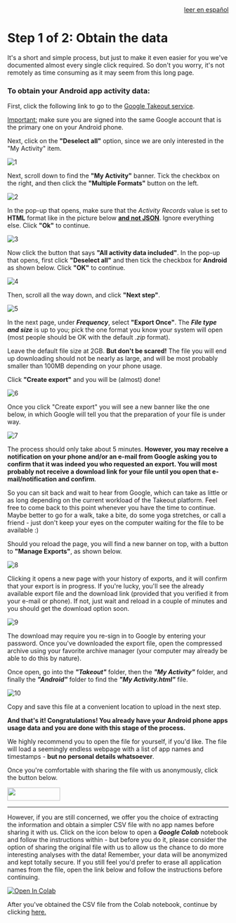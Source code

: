<div style="text-align: right"><a href="https://delaiglesialab.github.io/DigitalRhythmsProject/es/2_android" target="_blank">leer en español</a></div>

# Step 1 of 2: Obtain the data

It's a short and simple process, but just to make it even easier for you we've documented almost every single click required. So don't you worry, it's not remotely as time consuming as it may seem from this long page.

### To obtain your Android app activity data:

First, click the following link to go to the <a href="https://takeout.google.com" target="_blank">Google Takeout service</a>.

<u>Important:</u> make sure you are signed into the same Google account that is the primary one on your Android phone.



Next, click on the **"Deselect all"** option, since we are only interested in the "My Activity" item.


![1](https://user-images.githubusercontent.com/68754864/96494580-2dd69800-1264-11eb-93a3-8a2270246b41.png)


Next, scroll down to find the **"My Activity"** banner. Tick the checkbox on the right, and then click the **"Multiple Formats"** button on the left.


![2](https://user-images.githubusercontent.com/68754864/96494591-2fa05b80-1264-11eb-8639-2863cdcbf71d.png)


In the pop-up that opens, make sure that the *Activity Records* value is set to **HTML** format like in the picture below <u>**and not JSON**</u>. Ignore everything else. Click **"Ok"** to continue.


![3](https://user-images.githubusercontent.com/68754864/96494593-3038f200-1264-11eb-87f8-0b629b36ce14.png)

Now click the button that says **"All activity data included"**. In the pop-up that opens, first click **"Deselect all"** and then tick the checkbox for **Android** as shown below. Click **"OK"** to continue.

![4](https://user-images.githubusercontent.com/68754864/96494595-30d18880-1264-11eb-8b41-3469de97fd8c.png)


Then, scroll all the way down, and click **"Next step"**.


![5](https://user-images.githubusercontent.com/68754864/96494596-316a1f00-1264-11eb-814e-f31320e5c922.png)



In the next page, under ***Frequency***, select **"Export Once"**. The ***File type and size*** is up to you; pick the one format you know your system will open (most people should be OK with the default *.zip* format).

Leave the default file size at 2GB. **But don't be scared!** The file you will end up downloading should not be nearly as large, and will be most probably smaller than 100MB depending on your phone usage.

Click **"Create export"** and you will be (almost) done!


![6](https://user-images.githubusercontent.com/68754864/96494598-3202b580-1264-11eb-8605-0c415020ab06.png)

Once you click "Create export" you will see a new banner like the one below, in which Google will tell you that the preparation of your file is under way.


![7](https://user-images.githubusercontent.com/68754864/96494600-329b4c00-1264-11eb-8fc3-c50fc6694cd1.png)

The process should only take about 5 minutes. **However, you may receive a notification on your phone and/or an e-mail from Google asking you to confirm that it was indeed you who requested an export. You will most probably not receive a download link for your file until you open that e-mail/notification and confirm**.

So you can sit back and wait to hear from Google, which can take as little or as long depending on the current workload of the Takeout platform. Feel free to come back to this point whenever you have the time to continue. Maybe better to go for a walk, take a bite, do some yoga stretches, or call a friend - just don't keep your eyes on the computer waiting for the file to be available :)

Should you reload the page, you will find a new banner on top, with a button to **"Manage Exports"**, as shown below.


![8](https://user-images.githubusercontent.com/68754864/96494602-3333e280-1264-11eb-9783-3fd16e0bfc68.png)


Clicking it opens a new page with your history of exports, and it will confirm that your export is in progress. If you're lucky, you'll see the already available export file and the download link (provided that you verified it from your e-mail or phone). If not, just wait and reload in a couple of minutes and you should get the download option soon.


![9](https://user-images.githubusercontent.com/68754864/96494604-33cc7900-1264-11eb-9f82-d90ccdc70ec5.png)


The download may require you re-sign in to Google by entering your password. Once you've downloaded the export file, open the compressed archive  using your favorite archive manager (your computer may already be able to do this by nature).

Once open, go into the ***"Takeout"*** folder, then the ***"My Activity"*** folder, and finally the ***"Android"*** folder to find the ***"My Activity.html"*** file.


![10](https://user-images.githubusercontent.com/68754864/96496886-76dc1b80-1267-11eb-9805-562158c3a71e.png)


Copy and save this file at a convenient location to upload in the next step.

**And that's it! Congratulations! You already have your Android phone apps usage data and you are done with this stage of the process.**

We highly recommend you to open the file for yourself, if you'd like. The file will load a seemingly endless webpage with a list of app names and timestamps - **but no personal details whatsoever**.

Once you're comfortable with sharing the file with us anonymously, click the button below.

[<img src="https://user-images.githubusercontent.com/42762378/101690680-9dfae080-3a93-11eb-8552-e4a65f2babfc.png" height="30" width="120">](https://delaiglesialab.github.io/DigitalRhythmsProject/3_Questionnaires)

<hr>

However, if you are still concerned, we offer you the choice of extracting the information and obtain a simpler CSV file with no app names before sharing it with us. Click on the icon below to open a ***Google Colab*** notebook and follow the instructions within - but before you do it, please consider the option of sharing the original file with us to allow us the chance to do more interesting analyses with the data! Remember, your data will be anonymized and kept totally secure. If you still feel you'd prefer to erase all application names from the file, open the link below and follow the instructions before continuing.

[![Open In Colab](https://colab.research.google.com/assets/colab-badge.svg)](https://colab.research.google.com/github/delaiglesialab/DigitalRhythmsProject/blob/main/Android_Timestamps_Notebook.ipynb)

After you've obtained the CSV file from the Colab notebook, continue by clicking <a href="https://delaiglesialab.github.io/DigitalRhythmsProject/questionnaires-an">here.</a>
